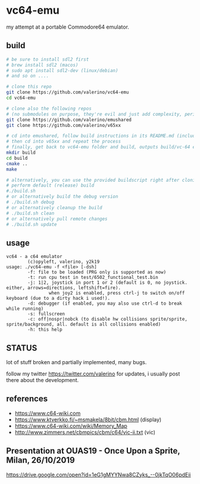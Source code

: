 # vc64-emu
my attempt at a portable Commodore64 emulator.

## build
~~~bash
# be sure to install sdl2 first
# brew install sdl2 (macos)
# sudo apt install sdl2-dev (linux/debian)
# and so on ....

# clone this repo
git clone https://github.com/valerino/vc64-emu
cd vc64-emu

# clone also the following repos
# (no submodules on purpose, they're evil and just add complexity, period.)
git clone https://github.com/valerino/emushared
git clone https://github.com/valerino/v65xx

# cd into emushared, follow build instructions in its README.md (including setting up environment variables)
# then cd into v65xx and repeat the process
# finally, get back to vc64-emu folder and build, outputs build/vc-64 executable
mkdir build
cd build
cmake ..
make

# alternatively, you can use the provided buildscript right after cloning all of the repositories:
# perform default (release) build
#./build.sh 
# or alternatively build the debug version
# ./build.sh debug
# or alternatively cleanup the build
# ./build.sh clean
# or alternatively pull remote changes
# ./build.sh update
~~~

## usage
~~~
vc64 - a c64 emulator
        (c)opyleft, valerino, y2k19
usage: ./vc64-emu -f <file> [-dsh]
        -f: file to be loaded (PRG only is supported as now)
        -t: run cpu test in test/6502_functional_test.bin
        -j: 1|2, joystick in port 1 or 2 (default is 0, no joystick. either, arrows=directions, leftshift=fire).
                when joy2 is enabled, press ctrl-j to switch on/off keyboard (due to a dirty hack i used!).
        -d: debugger (if enabled, you may also use ctrl-d to break while running)
        -s: fullscreen
        -c: off|nospr|nobck (to disable hw collisions sprite/sprite, sprite/background, all. default is all collisions enabled)
        -h: this help
~~~

## STATUS
lot of stuff broken and partially implemented, many bugs.

follow my twitter https://twitter.com/valerino for updates, i usually post there about the development.

## references
* https://www.c64-wiki.com
* https://www.ktverkko.fi/~msmakela/8bit/cbm.html (display)
* https://www.c64-wiki.com/wiki/Memory_Map
* http://www.zimmers.net/cbmpics/cbm/c64/vic-ii.txt (vic)

## Presentation at OUAS19 - Once Upon a Sprite, Milan, 26/10/2019
https://drive.google.com/open?id=1eG1gMYYNwa8CZyks_--0jkTqO06pdEii
